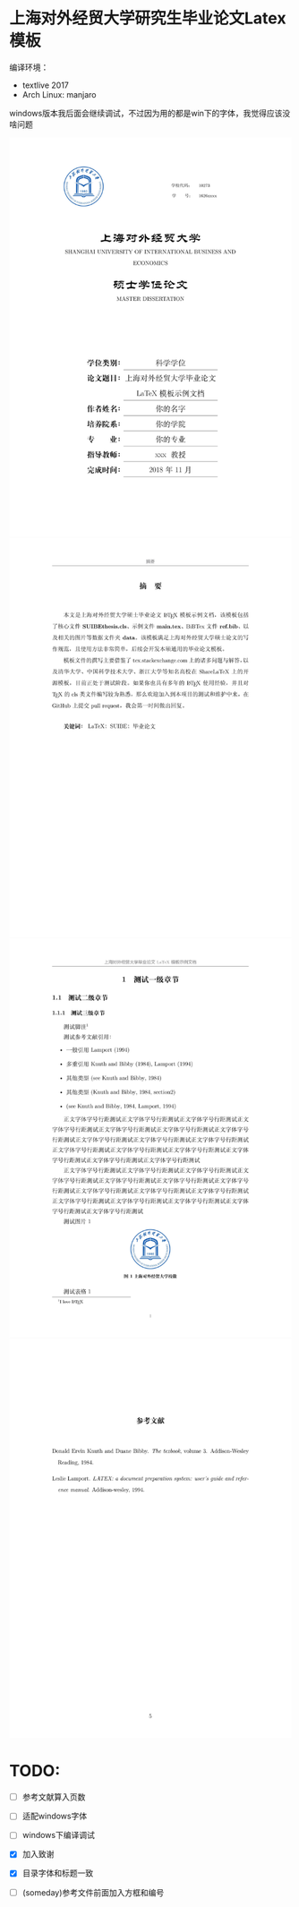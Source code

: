 


# 上海对外经贸大学研究生毕业论文Latex模板

编译环境：
- textlive 2017
- Arch Linux: manjaro

windows版本我后面会继续调试，不过因为用的都是win下的字体，我觉得应该没啥问题

![](./data/scrshot/1.jpg) ![](./data/scrshot/2.jpg)
![](./data/scrshot/3.jpg) ![](./data/scrshot/4.jpg)

# TODO:

- [ ] 参考文献算入页数
- [ ] 适配windows字体
- [ ] windows下编译调试
- [x] 加入致谢
- [x] 目录字体和标题一致
- [ ] (someday)参考文件前面加入方框和编号

